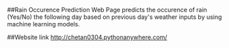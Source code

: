 ##Rain Occurence Prediction Web Page predicts the occurence of rain (Yes/No) the following day based on previous day's weather inputs by using machine learning models.

##Website link
http://chetan0304.pythonanywhere.com/
